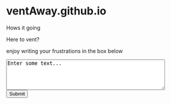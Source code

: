 # ventAway.github.io
<p><a style="text-decoration:none;" >Hows it going</a></p>
<p><a style="text-decoration:none;" >Here to vent?</a></p>
<p><a style="text-decoration:none;" >enjoy writing your frustrations in the box below</a></p>

<textarea name="myTextBox" cols="50" rows="5">
Enter some text...
</textarea>
<br />
<input type="submit" />
</form>
